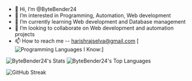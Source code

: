 - 👋 Hi, I’m @ByteBender24
- 👀 I’m interested in Programming, Automation, Web development
- 🌱 I’m currently learning Web development and Database management
- 💞️ I’m looking to collaborate on Web development and automation projects
- 📫 How to reach me -- harishrajselva@gmail.com
[![Programming Languages I Know:](https://skillicons.dev/icons?i=bash,python,java,c,js,html,css)]



![ByteBender24's Stats](https://github-readme-stats.vercel.app/api?username=ByteBender24&theme=tokyonight&show_icons=true&hide_border=true&count_private=true) 
![ByteBender24's Top Languages](https://github-readme-stats.vercel.app/api/top-langs/?username=ByteBender24&theme=tokyonight&show_icons=true&hide_border=true&layout=compact)







![GitHub Streak](https://github-readme-streak-stats.herokuapp.com?user=ByteBender24&theme=dark&hide_border=true)
